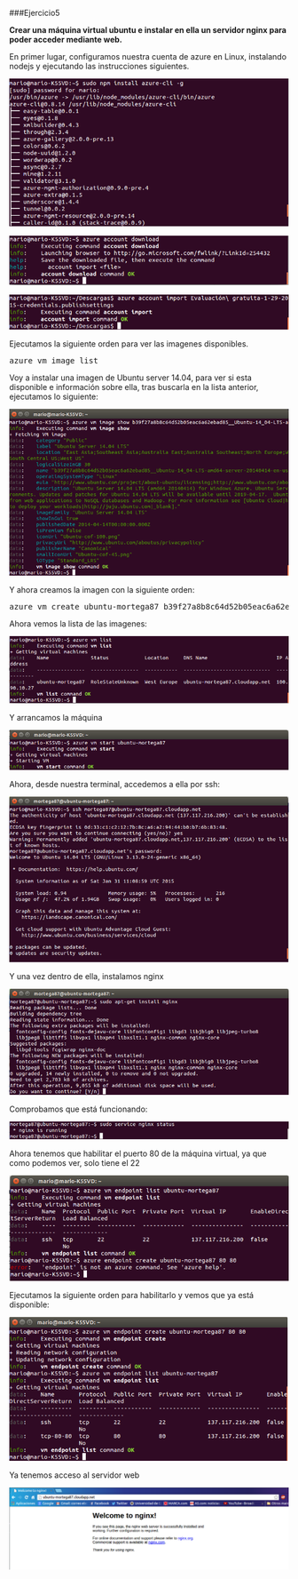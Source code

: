 ###Ejercicio5

**Crear una máquina virtual ubuntu e instalar en ella un servidor nginx para poder acceder mediante web.**

En primer lugar, configuramos nuestra cuenta de azure en Linux, instalando nodejs y ejecutando las instrucciones siguientes.

![](./img/5.1)

![](./img/5.2)

![](./img/5.3)

Ejecutamos la siguiente orden para ver las imagenes disponibles.

<pre>azure vm image list</pre>

Voy a instalar una imagen de Ubuntu server 14.04, para ver si esta disponible e información sobre ella, tras buscarla en la lista anterior, ejecutamos lo siguiente:

![](./img/5.4)


Y ahora creamos la imagen con la siguiente orden:

<pre>azure vm create ubuntu-mortega87 b39f27a8b8c64d52b05eac6a62ebad85__Ubuntu-14_04-LTS-amd64-server-20140414-en-us-30GB mario [PASSWORD] --location "West Europe" --ssh</pre>

Ahora vemos la lista de las imagenes:

![](./img/5.5)

Y arrancamos la máquina

![](./img/5.6)

Ahora, desde nuestra terminal, accedemos a ella por ssh:

![](./img/5.7)

Y una vez dentro de ella, instalamos nginx

![](./img/5.8)

Comprobamos que está funcionando:

![](./img/5.9)

Ahora tenemos que habilitar el puerto 80 de la máquina virtual, ya que como podemos ver, solo tiene el 22

![](./img/5.10)


Ejecutamos la siguiente orden para habilitarlo y vemos que ya está disponible:

![](./img/5.11)

Ya tenemos acceso al servidor web

![](./img/5.12)
